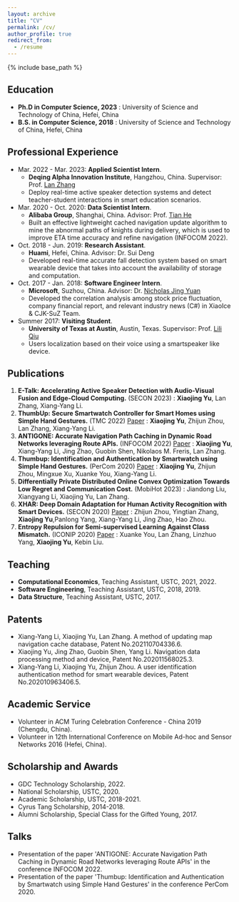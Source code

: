 ```yaml
---
layout: archive
title: "CV"
permalink: /cv/
author_profile: true
redirect_from:
  - /resume
---
```


{% include base_path %}

Education
------
* **Ph.D in Computer Science, 2023**
: University of Science and Technology of China, Hefei, China
* **B.S. in Computer Science,  2018**
: University of Science and Technology of China, Hefei, China


Professional Experience
------
* Mar. 2022 - Mar. 2023: **Applied Scientist Intern**. 
  *  **Deqing Alpha Innovation Institute**, Hangzhou, China. Supervisor: Prof. [Lan Zhang](https://scholar.google.com/citations?user=83QxmA8AAAAJ&hl=en)
  *  Deploy real-time active speaker detection systems and detect teacher-student interactions in smart education scenarios.
* Mar. 2020 - Oct. 2020: **Data Scientist Intern**. 
  *  **Alibaba Group**, Shanghai, China.  Advisor: Prof. [Tian He](https://scholar.google.com/citations?user=hc1m_BQAAAAJ&hl=en)
  *  Built an effective lightweight cached navigation update algorithm to mine the abnormal paths of knights during delivery, which is used to improve ETA time accuracy and refine navigation (INFOCOM 2022).
* Oct. 2018 - Jun. 2019: **Research Assistant**. 
  *  **Huami**, Hefei, China. Advisor: Dr. Sui Deng
  *  Developed real-time accurate fall detection system based on smart wearable device that takes into account the availability of storage and computation.
* Oct. 2017 - Jan. 2018: **Software Engineer Intern**.
  *  **Microsoft**, Suzhou, China. Advisor: Dr. [Nicholas Jing Yuan](https://scholar.google.com/citations?user=B-d1EHAAAAAJ&hl=en)
  *  Developed the correlation analysis among stock price fluctuation, company financial report, and relevant industry news (C#) in XiaoIce & CJK-SuZ Team.
* Summer 2017: **Visiting Student**.
  *  **University of Texas at Austin**, Austin, Texas. Supervisor: Prof. [Lili Qiu](https://www.cs.utexas.edu/~lili/)
  *  Users localization based on their voice using a smartspeaker like device.


Publications
------
1. **E-Talk: Accelerating Active Speaker Detection with Audio-Visual Fusion and Edge-Cloud Computing.** (SECON 2023) 
: **Xiaojing Yu**, Lan Zhang, Xiang-Yang Li.
2. **ThumbUp: Secure Smartwatch Controller for Smart Homes using Simple Hand Gestures.** (TMC 2022) [Paper](https://doi.ieeecomputersociety.org/10.1109/TMC.2022.3216927)
: **Xiaojing Yu**, Zhijun Zhou, Lan Zhang, Xiang-Yang Li.
3. **ANTIGONE: Accurate Navigation Path Caching in Dynamic Road Networks leveraging Route APIs.** (INFOCOM 2022) [Paper](https://ieeexplore.ieee.org/abstract/document/9796817)
: **Xiaojing Yu**, Xiang-Yang Li, Jing Zhao, Guobin Shen, Nikolaos M. Freris, Lan Zhang.
4. **Thumbup: Identification and Authentication by Smartwatch using Simple Hand Gestures.** (PerCom 2020) [Paper](https://www.computer.org/csdl/proceedings-article/percom/2020/09127367/1l3yJSxjyqQ)
: **Xiaojing Yu**, Zhijun Zhou, Mingxue Xu, Xuanke You, Xiang-Yang Li.
5. **Differentially Private Distributed Online Convex Optimization Towards Low Regret and Communication Cost.** (MobiHot 2023)
: Jiandong Liu, Xiangyang Li, Xiaojing Yu, Lan Zhang.
6. **XHAR: Deep Domain Adaptation for Human Activity Recognition with Smart Devices.**  (SECON 2020) [Paper](https://ieeexplore.ieee.org/abstract/document/9158431)
: Zhijun Zhou, Yingtian Zhang, **Xiaojing Yu**,Panlong Yang, Xiang-Yang Li, Jing Zhao, Hao Zhou. 
7. **Entropy Repulsion for Semi-supervised Learning Against Class Mismatch.** (ICONIP 2020) [Paper](https://ieeexplore.ieee.org/abstract/document/9158431)
: Xuanke You, Lan Zhang, Linzhuo Yang, **Xiaojing Yu**, Kebin Liu.


Teaching
------
* **Computational Economics**, Teaching Assistant, USTC, 2021, 2022.
* **Software Engineering**,  Teaching Assistant, USTC, 2018, 2019.
* **Data Structure**, Teaching Assistant, USTC, 2017.


Patents
------
* Xiang-Yang Li, Xiaojing Yu, Lan Zhang. A method of updating map navigation cache database, Patent No.202110704336.6.
* Xiaojing Yu, Jing Zhao, Guobin Shen, Yang Li. Navigation data processing method and device, Patent No.202011568025.3.
* Xiang-Yang Li, Xiaojing Yu, Zhijun Zhou. A user identification authentication method for smart wearable devices, Patent No.202010963406.5.


Academic Service
------
* Volunteer in ACM Turing Celebration Conference - China 2019 (Chengdu, China).
* Volunteer in 12th International Conference on Mobile Ad-hoc and Sensor Networks 2016 (Hefei, China).


Scholarship and Awards
------
* GDC Technology Scholarship, 2022.
* National Scholarship, USTC, 2020.
* Academic Scholarship, USTC, 2018-2021.
* Cyrus Tang Scholarship, 2014-2018.
* Alumni Scholarship, Special Class for the Gifted Young, 2017.


Talks
------
* Presentation of the paper 'ANTIGONE: Accurate Navigation Path Caching in Dynamic Road Networks leveraging Route APIs' in the conference INFOCOM 2022.
* Presentation of the paper 'Thumbup: Identification and Authentication by Smartwatch using Simple Hand Gestures' in the conference PerCom 2020.

